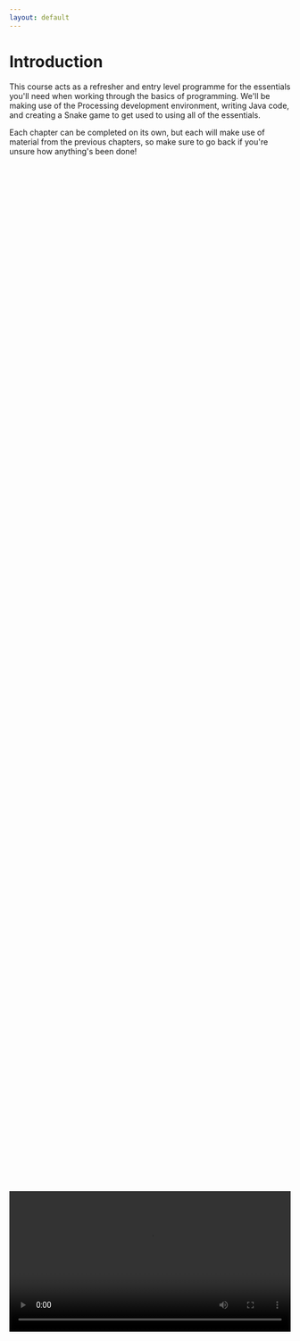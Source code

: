 ```yaml
---
layout: default
---
```


<h1>Introduction</h1>
This course acts as a refresher and entry level programme for the essentials you'll need when working through the basics of programming. We'll be making use of the Processing development environment, writing Java code, and creating a Snake game to get used to using all of the essentials.


Each chapter can be completed on its own, but each will make use of material from the previous chapters, so make sure to go back if you're unsure how anything's been done!


<br>
<div style="display: flex; justify-content: center; align-items: center; height: 100%;">
  <video width="600" controls style="max-width: 100%;">
    <source src="{{ site.baseurl }}/Videos/Introduction.mp4" type="video/mp4">
    Your browser does not support the video tag.
  </video>
</div>
<br>


<br>
<h2>Summary</h2>
Over this course we'll be going through all of the essentials you'll need to learn to be able to code! This doesn't mean it won't take practice, and following along with the guided tutorials will act only as an entry point to using each new piece of content.

To get started, head on to chapter 1!

<p style="font-size: 30px; text-align: right;"><a href="./getting_started">Chapter 1 >></a></p>

<br>
<br>
<br>
